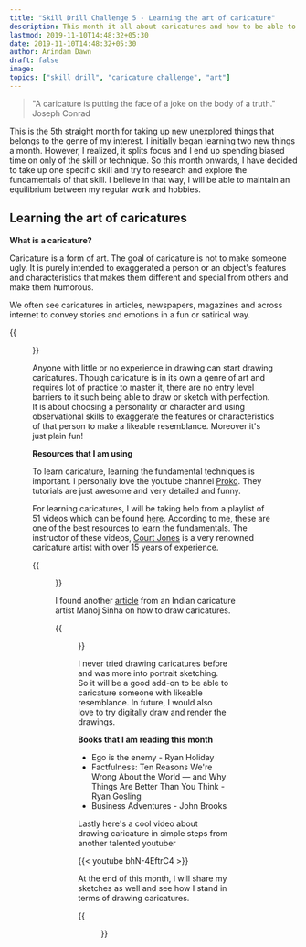 ```yaml
---
title: "Skill Drill Challenge 5 - Learning the art of caricature"
description: This month it all about caricatures and how to be able to create visually appealing and funny drawings and illustrations.
lastmod: 2019-11-10T14:48:32+05:30
date: 2019-11-10T14:48:32+05:30
author: Arindam Dawn
draft: false
image:
topics: ["skill drill", "caricature challenge", "art"]
---
```


> "A caricature is putting the face of a joke on the body of a truth." Joseph Conrad

This is the 5th straight month for taking up new unexplored things that belongs to the genre of my interest. I initially began learning two new things a month. However, I realized, it splits focus and I end up spending biased time on only of the skill or technique. So this month onwards, I have decided to take up one specific skill and try to research and explore the fundamentals of that skill. I believe in that way, I will be able to maintain an equilibrium between my regular work and hobbies.

## Learning the art of caricatures

**What is a caricature?**

Caricature is a form of art. The goal of caricature is not to make someone ugly. It is purely intended to exaggerated a person or an object's features and characteristics that makes them different and special from others and make them humorous.

We often see caricatures in articles, newspapers, magazines and across internet to convey stories and emotions in a fun or satirical way.

{{<figure src= "https://media.giphy.com/media/vWUR9KUQ2DMMU/giphy.gif" caption= "Caricature of Obama" class="tc">}}

Anyone with little or no experience in drawing can start drawing caricatures. Though caricature is in its own a genre of art and requires lot of practice to master it, there are no entry level barriers to it such being able to draw or sketch with perfection. It is about choosing a personality or character and using observational skills to exaggerate the features or characteristics of that person to make a likeable resemblance. Moreover it's just plain fun!

**Resources that I am using**

To learn caricature, learning the fundamental techniques is important.
I personally love the youtube channel [Proko](https://www.youtube.com/user/ProkoTV). They tutorials are just awesome and very detailed and funny.

For learning caricatures, I will be taking help from a playlist of 51 videos which can be found [here](https://www.youtube.com/watch?v=FOURPIkpPXk&list=PLtG4P3lq8RHEkeRGn6aFRct0kq4oDwwTa). According to me, these are one of the best resources to learn the fundamentals. The instructor of these videos, [Court Jones](https://www.courtjones.com/) is a very renowned caricature artist with over 15 years of experience.

{{<figure src= "https://www.courtjones.com/images/large_caricatures/Eyebrow-Boy.jpg" caption= "Live caricature sketch by court" class="tc">}}

I found another [article](https://scroll.in/magazine/851628/an-indian-artist-explains-how-to-draw-a-funny-caricature-whether-of-modi-or-of-trump) from an Indian caricature artist Manoj Sinha on how to draw caricatures.

{{<figure src= "https://www.creativegaga.com/wp-content/uploads/2017/09/Virat-kohli-letest.jpg" caption= "Virat Kohli. Courtesy: Hindustan Times Group" class="tc">}}

I never tried drawing caricatures before and was more into portrait sketching. So it will be a good add-on to be able to caricature someone with likeable resemblance. In future, I would also love to try digitally draw and render the drawings.

**Books that I am reading this month**

- Ego is the enemy - Ryan Holiday
- Factfulness: Ten Reasons We're Wrong About the World — and Why Things Are Better Than You Think - Ryan Gosling
- Business Adventures - John Brooks

Lastly here's a cool video about drawing caricature in simple steps from another talented youtuber

{{< youtube bhN-4EftrC4 >}}

At the end of this month, I will share my sketches as well and see how I stand in terms of drawing caricatures.

{{<figure src= "https://media.giphy.com/media/1kenyYNFG9wTUyHMjk/giphy-downsized-large.gif" caption= "Keep Learning" class="tc">}}
